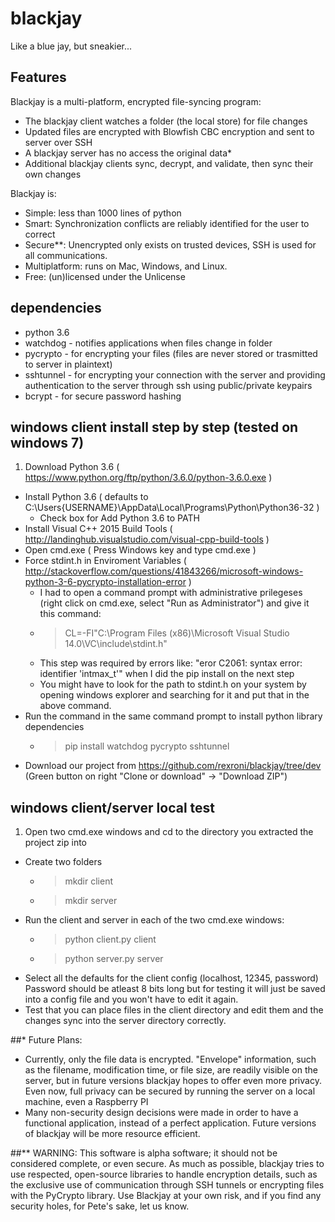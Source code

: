 # blackjay
Like a blue jay, but sneakier...

## Features
Blackjay is a multi-platform, encrypted file-syncing program:
* The blackjay client watches a folder (the local store) for file changes
* Updated files are encrypted with Blowfish CBC encryption and sent to server over SSH
* A blackjay server has no access the original data\*
* Additional blackjay clients sync, decrypt, and validate, then sync their own changes

Blackjay is:
* Simple: less than 1000 lines of python
* Smart: Synchronization conflicts are reliably identified for the user to correct
* Secure\*\*: Unencrypted only exists on trusted devices, SSH is used for all communications.
* Multiplatform: runs on Mac, Windows, and Linux.
* Free: (un)licensed under the Unlicense

## dependencies
* python 3.6
* watchdog - notifies applications when files change in folder
* pycrypto - for encrypting your files (files are never stored or trasmitted to server in plaintext)
* sshtunnel - for encrypting your connection with the server and providing authentication to the server through ssh using public/private keypairs
* bcrypt - for secure password hashing

## windows client install step by step (tested on windows 7)
1. Download Python 3.6 ( https://www.python.org/ftp/python/3.6.0/python-3.6.0.exe )
+ Install Python 3.6 ( defaults to C:\Users\{USERNAME}\AppData\Local\Programs\Python\Python36-32 )
  + Check box for Add Python 3.6 to PATH
+ Install Visual C++ 2015 Build Tools ( http://landinghub.visualstudio.com/visual-cpp-build-tools )
+ Open cmd.exe ( Press Windows key and type cmd.exe )
+ Force stdint.h in Enviroment Variables ( http://stackoverflow.com/questions/41843266/microsoft-windows-python-3-6-pycrypto-installation-error )
  + I had to open a command prompt with administrative prilegeses (right click on cmd.exe, select "Run as Administrator") and give it this command:
  + > CL=-FI"C:\Program Files (x86)\Microsoft Visual Studio 14.0\VC\include\stdint.h"
  + This step was required by errors like: "eror C2061: syntax error: identifier 'intmax\_t'" when I did the pip install on the next step
  + You might have to look for the path to stdint.h on your system by opening windows explorer and searching for it and put that in the above command.
+ Run the command in the same command prompt to install python library dependencies
  + > pip install watchdog pycrypto sshtunnel
+ Download our project from https://github.com/rexroni/blackjay/tree/dev (Green button on right "Clone or download" -> "Download ZIP")

## windows client/server local test
1. Open two cmd.exe windows and cd to the directory you extracted the project zip into
+ Create two folders
  + > mkdir client
  + > mkdir server
+ Run the client and server in each of the two cmd.exe windows:
  + > python client.py client
  + > python server.py server
+ Select all the defaults for the client config (localhost, 12345, password)  Password should be atleast 8 bits long but for testing it will just be saved into a config file and you won't have to edit it again.
+ Test that you can place files in the client directory and edit them and the changes sync into the server directory correctly.

##\* Future Plans:
* Currently, only the file data is encrypted.  "Envelope" information, such as the filename, modification time, or file size, are readily visible on the server, but in future versions blackjay hopes to offer even more privacy.  Even now, full privacy can be secured by running the server on a local machine, even a Raspberry PI
* Many non-security design decisions were made in order to have a functional application, instead of a perfect application.  Future versions of blackjay will be more resource efficient.

##\*\* WARNING:
This software is alpha software; it should not be considered complete, or even secure.  As much as possible, blackjay tries to use respected, open-source libraries to handle encryption details, such as the exclusive use of communication through SSH tunnels or encrypting files with the PyCrypto library.  Use Blackjay at your own risk, and if you find any security holes, for Pete's sake, let us know.
